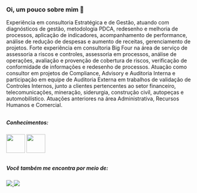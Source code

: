 ### Oi, um pouco sobre mim 👋
Experiência em consultoria Estratégica e de Gestão, atuando com diagnósticos de gestão, metodologia PDCA, redesenho e melhoria de processos, aplicação de indicadores, acompanhamento de performance, análise de redução de despesas e aumento de receitas, gerenciamento de projetos. Forte experiência em consultoria Big Four na área de serviço de assessoria a riscos e controles, assessoria em processos, análise de operações, avaliação e provenção de cobertura de riscos, verificação de conformidade de informações e redesenho de processos. Atuação como consultor em projetos de Compliance, Advisory e Auditoria Interna e participação em equipe de Auditoria Externa em trabalhos de validação de Controles Internos, junto a clientes pertencentes ao setor financeiro, telecomunicações, mineração, siderurgia, construção civil, autopeças e automobilístico. Atuações anteriores na área Administrativa, Recursos Humanos e Comercial.

##

##### Conhecimentos:
<div style="display: inline">
  <img width="50" height="50" src="https://cdn.jsdelivr.net/gh/devicons/devicon/icons/mysql/mysql-plain-wordmark.svg" />
  <img width="50" height="50" src="https://cdn.jsdelivr.net/gh/devicons/devicon/icons/python/python-original-wordmark.svg" />
</div>                    

##

##### Você também me encontra por meio de:

<a href="https://www.linkedin.com/in/igor-abib-a2442622" title ="https://www.linkedin.com/in/igor-abib-a2442622">
  <img src="https://img.shields.io/badge/linkedin-%230077B5.svg?style=for-the-badge&logo=linkedin&logoColor=white" />
</a>
<a href="mailto:igorabib@gmail.com" title = "igorabib@gmail.com">
  <img src="https://img.shields.io/badge/Gmail-D14836?style=for-the-badge&logo=gmail&logoColor=white" />
</a>



  
<!--
**IgorAti/IgorAti** is a ✨ _special_ ✨ repository because its `README.md` (this file) appears on your GitHub profile.

Here are some ideas to get you started:

- 🔭 I’m currently working on ...
- 🌱 I’m currently learning ...
- 👯 I’m looking to collaborate on ...
- 🤔 I’m looking for help with ...
- 💬 Ask me about ...
- 📫 How to reach me: ...
- 😄 Pronouns: ...
- ⚡ Fun fact: ...
-->
